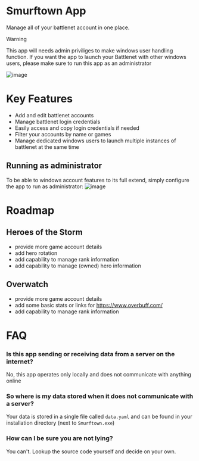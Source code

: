 # Smurftown App

Manage all of your battlenet account in one place.

> [!WARNING]
> This app will needs admin priviliges to make windows user handling function. If you want the app to launch your Battlenet with other windows users, please make sure to run this app as an administrator



![image](https://github.com/ZrdJ/smurftown/assets/7228633/e6cd78b6-78e2-444f-8b39-ae002c614467)

# Key Features
* Add and edit battlenet accounts
* Manage battlenet login credentials
* Easily access and copy login credentials if needed
* Filter your accounts by name or games
* Manage dedicated windows users to launch multiple instances of battlenet at the same time

## Running as administrator
To be able to windows account features to its full extend, simply configure the app to run as administrator:
![image](https://github.com/ZrdJ/smurftown/assets/7228633/fcb668a9-f90a-4bda-9ebd-e1e940555657)

# Roadmap
## Heroes of the Storm
* provide more game account details
* add hero rotation
* add capability to manage rank information
* add capability to manage (owned) hero information
## Overwatch
* provide more game account details
* add some basic stats or links for https://www.overbuff.com/
* add capability to manage rank information

# FAQ
### Is this app sending or receiving data from a server on the internet?
No, this app operates only locally and does not communicate with anything online

### So where is my data stored when it does not communicate with a server?
Your data is stored in a single file called `data.yaml` and can be found in your installation directory (next to `Smurftown.exe`)

### How can I be sure you are not lying?
You can't. Lookup the source code yourself and decide on your own.
